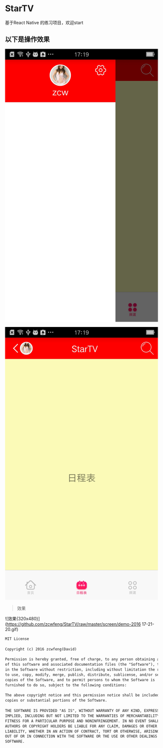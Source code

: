 # StarTV
基于React Native 的练习项目，欢迎start

## 以下是操作效果


![操作效果{320x480}](https://raw.githubusercontent.com/zcwfeng/StarTV/master/screen/demo1.jpg)


![操作效果{320x480}](https://github.com/zcwfeng/StarTV/raw/master/screen/demo2.jpg)

> 效果

![效果{320x480}](https://github.com/zcwfeng/StarTV/raw/master/screen/demo-2016 17-21-20.gif)


``` xml
MIT License

Copyright (c) 2016 zcwfeng(David)

Permission is hereby granted, free of charge, to any person obtaining a copy
of this software and associated documentation files (the "Software"), to deal
in the Software without restriction, including without limitation the rights
to use, copy, modify, merge, publish, distribute, sublicense, and/or sell
copies of the Software, and to permit persons to whom the Software is
furnished to do so, subject to the following conditions:

The above copyright notice and this permission notice shall be included in all
copies or substantial portions of the Software.

THE SOFTWARE IS PROVIDED "AS IS", WITHOUT WARRANTY OF ANY KIND, EXPRESS OR
IMPLIED, INCLUDING BUT NOT LIMITED TO THE WARRANTIES OF MERCHANTABILITY,
FITNESS FOR A PARTICULAR PURPOSE AND NONINFRINGEMENT. IN NO EVENT SHALL THE
AUTHORS OR COPYRIGHT HOLDERS BE LIABLE FOR ANY CLAIM, DAMAGES OR OTHER
LIABILITY, WHETHER IN AN ACTION OF CONTRACT, TORT OR OTHERWISE, ARISING FROM,
OUT OF OR IN CONNECTION WITH THE SOFTWARE OR THE USE OR OTHER DEALINGS IN THE
SOFTWARE.
```
